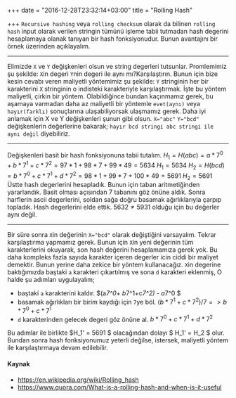 +++
date = "2016-12-28T23:32:14+03:00"
title = "Rolling Hash"

+++
`Recursive hashing` veya `rolling checksum` olarak da bilinen `rolling hash` input olarak verilen stringin tümünü işleme tabii tutmadan hash degerini hesaplamaya olanak tanıyan bir hash fonksiyonudur. Bunun avantajını bir örnek üzerinden açıklayalım.


----------


Elimizde `X` ve `Y` değişkenleri olsun ve string degerleri tutsunlar. Promlemimiz şu şekilde:
`X`in degeri `Y`nin degeri ile aynı mı?Karşılaştırın. Bunun için bize kesin cevabı veren maliyetli yöntemimiz şu şekilde: `Y` stringinin her bir karakterini `X` stringinin o indisteki karakteriyle karşılaştırmak. İşte bu yöntem maliyetli, çirkin bir yöntem. Olabildiğince bundan kaçınmamız gerek, bu aşamaya varmadan daha az maliyetli bir yöntemle `evet(aynı)` veya `hayır(farklı)` sonuçlarına ulaşabiliyorsak ulaşmamız gerek.
Daha iyi anlamak için X ve Y değişkenleri şunun gibi olsun.
`X="abc"`
`Y="bcd"`
değişkenlerin değerlerine bakarak; `hayır bcd stringi abc stringi ile aynı değil` diyebiliriz.


----------


Değişkenleri basit bir hash fonksiyonuna tabii tutalım.
$H_1 = H(abc) = a*7^0 +  b*7^1 + c*7^2 = 97*1+98*7+99*49=5634$
$H_1 = 5634$
$H_2 = H(bcd) = b*7^0 +  c*7^1 + d*7^2 =98*1+99*7+100*49=5691$
$H_2 = 5691$
Üstte hash degerlerini hesapladık. Bunun için taban aritmetiğinden yararlandık. Basit olması açısından 7 tabanını göz önüne aldık. Sonra harflerin ascii degerlerini, soldan sağa doğru basamak ağırlıklarıyla çarpıp topladık.
Hash degerlerini elde ettik. $5632 \neq 5931$ olduğu için bu değerler aynı değil.


----------
Bir süre sonra `X`in değerinin `X="bcd"` olarak değiştiğini varsayalım. Tekrar karşılaştırma yapmamız gerek. Bunun için `X`in yeni değerinin tüm karakterlerini okuyarak, son hash değerini hesaplamamıza gerek yok. Bu daha kompleks fazla sayıda karakter içeren degerler icin ciddi bir maliyet demektir. Bunun yerine daha zekice bir yöntem kullanacağız.
`X`in degerine baktığımızda baştaki `a` karakteri çıkartılmış ve sona `d` karakteri eklenmiş, O halde şu adımları uygulayalım;


 - baştaki `a` karakterini kaldır. $(a*7^0+ b*7^1+c*7^2)  - a*7^0 $
 - basamak ağırlıkları bir birim kaydığı için `7`ye böl. $(b*7^1+c*7^2)/7 => b*7^0 + c*7^1$
 - `d` karakterinden gelecek degeri göz önüne al. $b*7^0 + c*7^1 + d*7^2$

Bu adımlar ile birlikte $H_1' = 5691 $ olacağından dolayı
$ H_1' = H_2 $ olur. Bundan sonra hash fonksiyonumuz yeterli değilse, istersek,  maliyetli yöntem ile karşılaştırmaya devam edilebilir.


#### **Kaynak**

 - https://en.wikipedia.org/wiki/Rolling_hash
 - https://www.quora.com/What-is-a-rolling-hash-and-when-is-it-useful

